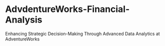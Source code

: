 # AdvdentureWorks-Financial-Analysis
Enhancing Strategic Decision-Making Through Advanced Data Analytics at AdventureWorks
